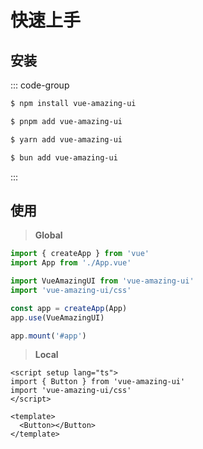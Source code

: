 # 快速上手

<BackTop />
<Watermark fullscreen content="Vue Amazing UI" />

## 安装

::: code-group

```sh [npm]
$ npm install vue-amazing-ui
```

```sh [pnpm]
$ pnpm add vue-amazing-ui
```

```sh [yarn]
$ yarn add vue-amazing-ui
```

```sh [bun]
$ bun add vue-amazing-ui
```

:::

## 使用

> **Global**

```ts
import { createApp } from 'vue'
import App from './App.vue'

import VueAmazingUI from 'vue-amazing-ui'
import 'vue-amazing-ui/css'

const app = createApp(App)
app.use(VueAmazingUI)

app.mount('#app')
```

> **Local**

```vue
<script setup lang="ts">
import { Button } from 'vue-amazing-ui'
import 'vue-amazing-ui/css'
</script>

<template>
  <Button></Button>
</template>
```
